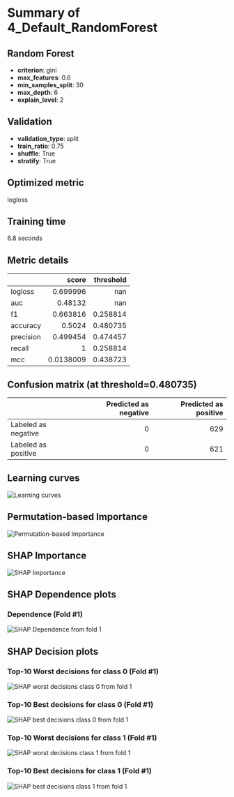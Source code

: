 # Summary of 4_Default_RandomForest

## Random Forest
- **criterion**: gini
- **max_features**: 0.6
- **min_samples_split**: 30
- **max_depth**: 6
- **explain_level**: 2

## Validation
 - **validation_type**: split
 - **train_ratio**: 0.75
 - **shuffle**: True
 - **stratify**: True

## Optimized metric
logloss

## Training time

6.8 seconds

## Metric details
|           |     score |   threshold |
|:----------|----------:|------------:|
| logloss   | 0.699996  |  nan        |
| auc       | 0.48132   |  nan        |
| f1        | 0.663816  |    0.258814 |
| accuracy  | 0.5024    |    0.480735 |
| precision | 0.499454  |    0.474457 |
| recall    | 1         |    0.258814 |
| mcc       | 0.0138009 |    0.438723 |


## Confusion matrix (at threshold=0.480735)
|                     |   Predicted as negative |   Predicted as positive |
|:--------------------|------------------------:|------------------------:|
| Labeled as negative |                       0 |                     629 |
| Labeled as positive |                       0 |                     621 |

## Learning curves
![Learning curves](learning_curves.png)

## Permutation-based Importance
![Permutation-based Importance](permutation_importance.png)

## SHAP Importance
![SHAP Importance](shap_importance.png)

## SHAP Dependence plots

### Dependence (Fold #1)
![SHAP Dependence from fold 1](learner_1_shap_dependence.png)

## SHAP Decision plots

### Top-10 Worst decisions for class 0 (Fold #1)
![SHAP worst decisions class 0 from fold 1](learner_1_shap_class_0_worst_decisions.png)
### Top-10 Best decisions for class 0 (Fold #1)
![SHAP best decisions class 0 from fold 1](learner_1_shap_class_0_best_decisions.png)
### Top-10 Worst decisions for class 1 (Fold #1)
![SHAP worst decisions class 1 from fold 1](learner_1_shap_class_1_worst_decisions.png)
### Top-10 Best decisions for class 1 (Fold #1)
![SHAP best decisions class 1 from fold 1](learner_1_shap_class_1_best_decisions.png)